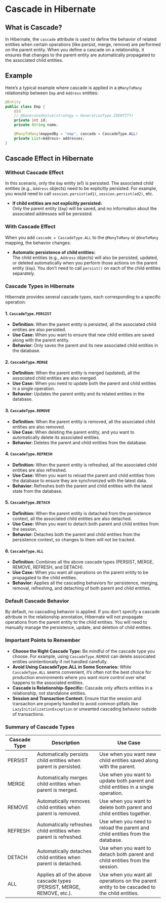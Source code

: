 # Cascade in Hibernate

## What is Cascade?

In Hibernate, the `cascade` attribute is used to define the behavior of related entities when certain operations (like persist, merge, remove) are performed on the parent entity. When you define a cascade on a relationship, it ensures that changes to the parent entity are automatically propagated to the associated child entities.

## Example

Here’s a typical example where cascade is applied in a `@ManyToMany` relationship between `Emp` and `Address` entities:

```java
@Entity
public class Emp {
    @Id
    // @GeneratedValue(strategy = GenerationType.IDENTITY)
    private int id;
    private String name;

    @ManyToMany(mappedBy = "emp", cascade = CascadeType.ALL)
    private List<Address> addresses;
}
```
## Cascade Effect in Hibernate

### Without Cascade Effect
In this scenario, only the `Emp` entity (e1) is persisted. The associated child entities (e.g., `Address` objects) need to be explicitly persisted. For example, you would need to call `session.persist(ad1)`, `session.persist(ad2)`, etc.

- **If child entities are not explicitly persisted:**  
  Only the parent entity (`Emp`) will be saved, and no information about the associated addresses will be persisted.

### With Cascade Effect
When you add `cascade = CascadeType.ALL` to the `@ManyToMany` or `@OneToMany` mapping, the behavior changes:

- **Automatic persistence of child entities:**  
  The child entities (e.g., `Address` objects) will also be persisted, updated, or deleted automatically when you perform those actions on the parent entity (`Emp`). You don’t need to call `persist()` on each of the child entities separately.

### Cascade Types in Hibernate
Hibernate provides several cascade types, each corresponding to a specific operation:

#### 1. `CascadeType.PERSIST`
- **Definition:** When the parent entity is persisted, all the associated child entities are also persisted.
- **Use Case:** When you want to ensure that new child entities are saved along with the parent entity.
- **Behavior:** Only saves the parent and its new associated child entities in the database.

#### 2. `CascadeType.MERGE`
- **Definition:** When the parent entity is merged (updated), all the associated child entities are also merged.
- **Use Case:** When you need to update both the parent and child entities in a single operation.
- **Behavior:** Updates the parent entity and its related entities in the database.

#### 3. `CascadeType.REMOVE`
- **Definition:** When the parent entity is removed, all the associated child entities are also removed.
- **Use Case:** When deleting the parent entity, and you want to automatically delete its associated entities.
- **Behavior:** Deletes the parent and child entities from the database.

#### 4. `CascadeType.REFRESH`
- **Definition:** When the parent entity is refreshed, all the associated child entities are also refreshed.
- **Use Case:** When you want to reload the parent and child entities from the database to ensure they are synchronized with the latest data.
- **Behavior:** Refreshes both the parent and child entities with the latest state from the database.

#### 5. `CascadeType.DETACH`
- **Definition:** When the parent entity is detached from the persistence context, all the associated child entities are also detached.
- **Use Case:** When you want to detach both parent and child entities from the session.
- **Behavior:** Detaches both the parent and child entities from the persistence context, so changes to them will not be tracked.

#### 6. `CascadeType.ALL`
- **Definition:** Combines all the above cascade types (PERSIST, MERGE, REMOVE, REFRESH, and DETACH).
- **Use Case:** When you want all operations on the parent entity to be propagated to the child entities.
- **Behavior:** Applies all the cascading behaviors for persistence, merging, removal, refreshing, and detaching of both parent and child entities.

### Default Cascade Behavior
By default, no cascading behavior is applied. If you don't specify a cascade attribute in the relationship annotation, Hibernate will not propagate operations from the parent entity to the child entities. You will need to manually manage the persistence, update, and deletion of child entities.

### Important Points to Remember
- **Choose the Right Cascade Type:** Be mindful of the cascade type you choose. For example, using `CascadeType.REMOVE` can delete associated entities unintentionally if not handled carefully.
- **Avoid Using CascadeType.ALL in Some Scenarios:** While `CascadeType.ALL` seems convenient, it’s often not the best choice for production environments where you want more control over what happens to the associated entities.
- **Cascade is Relationship-Specific:** Cascade only affects entities in a relationship, not standalone entities.
- **Session and Transaction Context:** Ensure that the session and transaction are properly handled to avoid common pitfalls like `LazyInitializationException` or unwanted cascading behavior outside of transactions.

### Summary of Cascade Types

| Cascade Type      | Description                                                       | Use Case                                                          |
|-------------------|-------------------------------------------------------------------|-------------------------------------------------------------------|
| PERSIST           | Automatically persists child entities when parent is persisted.   | Use when you want new child entities saved along with the parent. |
| MERGE             | Automatically merges child entities when parent is merged.       | Use when you want to update both parent and child entities in a single operation. |
| REMOVE            | Automatically removes child entities when parent is removed.     | Use when you want to delete both parent and child entities together. |
| REFRESH           | Automatically refreshes child entities when parent is refreshed. | Use when you need to reload the parent and child entities from the database. |
| DETACH            | Automatically detaches child entities when parent is detached.   | Use when you want to detach both parent and child entities from the session. |
| ALL               | Applies all of the above cascade types (PERSIST, MERGE, REMOVE, etc.). | Use when you want all operations on the parent entity to be cascaded to the child entities. |
